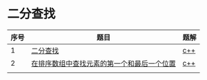 # 二分查找

| 序号 | 题目                                                         | 题解                          |
| ---- | ------------------------------------------------------------ | ----------------------------- |
| 1    | [二分查找](https://leetcode-cn.com/problems/binary-search/)  | [c++](source/leetcode704.cpp) |
| 2    | [在排序数组中查找元素的第一个和最后一个位置](https://leetcode-cn.com/problems/find-first-and-last-position-of-element-in-sorted-array/) | [c++](source/leetcode34)      |
|      |                                                              |                               |

